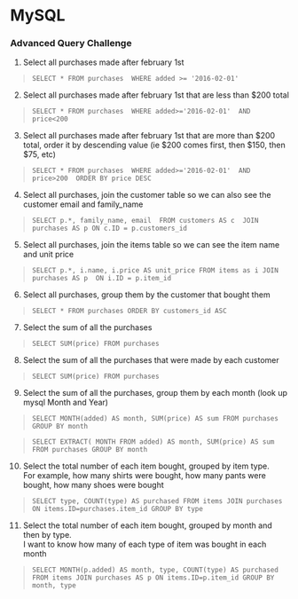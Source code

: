 # MySQL
### Advanced Query Challenge
1. Select all purchases made after february 1st
>`SELECT * FROM purchases 
  WHERE added >= '2016-02-01'`
2. Select all purchases made after february 1st that are less than $200 total
>`SELECT * FROM purchases 
  WHERE added>='2016-02-01' 
  AND price<200`
3. Select all purchases made after february 1st that are more than $200 total, order it by descending value (ie $200 comes first, then $150, then $75, etc)
>`SELECT * FROM purchases 
  WHERE added>='2016-02-01' 
  AND price>200 
  ORDER BY price DESC`
4. Select all purchases, join the customer table so we can also see the customer email and family_name
>`SELECT p.*, family_name, email 
  FROM customers AS c 
  JOIN purchases AS p
  ON c.ID = p.customers_id`
5. Select all purchases, join the items table so we can see the item name and unit price
>`SELECT p.*, i.name, i.price AS unit_price
  FROM items as i
  JOIN purchases AS p 
  ON i.ID = p.item_id`
6. Select all purchases, group them by the customer that bought them
>`SELECT *
  FROM purchases
  ORDER BY customers_id ASC`
7. Select the sum of all the purchases
>`SELECT SUM(price)
  FROM purchases`
8. Select the sum of all the purchases that were made by each customer
>`SELECT SUM(price)
  FROM purchases`
9. Select the sum of all the purchases, group them by each month (look up mysql Month and Year)
>`SELECT MONTH(added) AS month, SUM(price) AS sum
  FROM purchases
  GROUP BY month`

>`SELECT EXTRACT( MONTH FROM added) AS month, SUM(price) AS sum
  FROM purchases
  GROUP BY month`
10. Select the total number of each item bought, grouped by item type.  
For example, how many shirts were bought, how many pants were bought, how many shoes were bought
>`SELECT type, COUNT(type) AS purchased FROM items
  JOIN purchases ON items.ID=purchases.item_id
  GROUP BY type`
11. Select the total number of each item bought, grouped by month and then by type.  
I want to know how many of each type of item was bought in each month
>`SELECT MONTH(p.added) AS month, type, COUNT(type) AS purchased FROM items
    JOIN purchases AS p ON items.ID=p.item_id
    GROUP BY month, type`